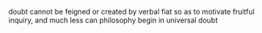 
doubt cannot be feigned or created by verbal fiat
so as to motivate fruitful inquiry, and much less
can philosophy begin in universal doubt
